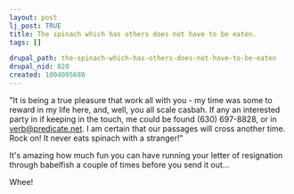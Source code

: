 ```yaml
--- 
layout: post
lj_post: TRUE
title: The spinach which has others does not have to be eaten.
tags: []

drupal_path: the-spinach-which-has-others-does-not-have-to-be-eaten
drupal_nid: 820
created: 1004095680
---
```

"It is being a true pleasure that work all with you - my time was some to reward in my life here, and, well, you all scale casbah. If any an interested party in if keeping in the touch, me could be found (630) 697-8828, or in verb@predicate.net. I am certain that our passages will cross another time. Rock on! It never eats spinach with a stranger!"


It's amazing how much fun you can have running your letter of resignation through babelfish a couple of times before you send it out...

Whee!

